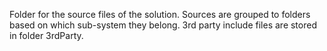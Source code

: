 Folder for the source files of the solution. Sources are grouped to folders based on which sub-system they belong. 3rd party include files are stored in folder 3rdParty.